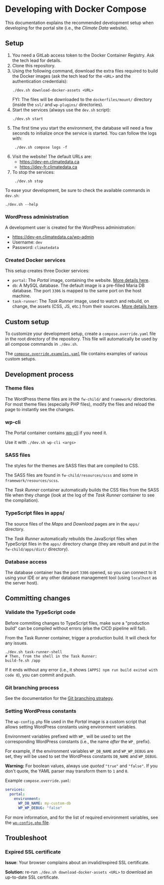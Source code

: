# Developing with Docker Compose

This documentation explains the recommended development setup when developing
for the portal site (i.e., the _Climate Data_ website).

## Setup

1. You need a GitLab access token to the Docker Container Registry. Ask the tech
   lead for details.
2. Clone this repository.
3. Using the following command, download the extra files required to build the
   Docker images (ask the tech lead for the `<URL>` and the authentication
   credentials):
   ```shell
   ./dev.sh download-docker-assets <URL>
   ```
   FYI: The files will be downloaded to the `dockerfiles/mount/` directory
   (inside the `ssl/` and `wp-plugins/` directories).
4. Start the services (always use the `dev.sh` script):
   ```shell
   ./dev.sh start
   ```
5. The first time you start the environment, the database will need a few
   seconds to initialize once the service is started. You can follow the logs
   with:
   ```shell
    ./dev.sh compose logs -f
    ```
6. Visit the website! The default URLs are:
   * https://dev-en.climatedata.ca
   * https://dev-fr.climatedata.ca
7. To stop the services:
   ```shell
    ./dev.sh stop
    ```

To ease your development, be sure to check the available commands in `dev.sh`:
```shell
./dev.sh --help
```

### WordPress administration

A development user is created for the WordPress administration:

* https://dev-en.climatedata.ca/wp-admin
* Username: `dev`
* Password: `climatedata`

### Created Docker services

This setup creates three Docker services:

* `portal`: The _Portal_ image, containing the website.
  [More details here](./portal-docker-image.md).
* `db`: A MySQL database. The default image is a pre-filled Maria DB database.
  The port `3306` is mapped to the same port on the host machine.
* `task-runner`: The _Task Runner_ image, used to watch and rebuild, on change,
  the assets (CSS, JS, etc.) from their sources.
  [More details here](./task-runner.md).

## Custom setup

To customize your development setup, create a `compose.override.yaml` file in
the root directory of the repository. This file will automatically be used by
all compose commands in `./dev.sh`.

The [`compose.override.examples.yaml`](../compose.override.examples.yaml) file
contains examples of various custom setups.

## Development process

### Theme files

The WordPress theme files are in the `fw-child/` and `framework/` directories.
For most theme files (especially PHP files), modify the files and reload the
page to instantly see the changes.

### wp-cli

The Portal container contains [wp-cli](https://wp-cli.org/) if you need it.

Use it with `./dev.sh wp-cli <args>`

### SASS files

The styles for the themes are SASS files that are compiled to CSS.

The SASS files are found in `fw-child/resources/scss` and some in
`framework/resources/scss`.

The _Task Runner_ container automatically builds the CSS files from the SASS
file when they change (look at the log of the _Task Runner_ container to see the
compilation).

### TypeScript files in apps/

The source files of the _Maps_ and _Download_ pages are in the `apps/`
directory.

The _Task Runner_ automatically rebuilds the JavaScript files when
TypeScript files in the `apps/` directory change (they are rebuilt and put in
the `fw-child/apps/dist/` directory).

### Database access

The database container has the port `3306` opened, so you can connect to it
using your IDE or any other database management tool (using `localhost` as the
server host).

## Committing changes

### Validate the TypeScript code

Before commiting changes to TypeScript files, make sure a "production build"
can be compiled without errors (else the CICD pipeline will fail).

From the Task Runner container, trigger a production build. It will check for
any issues.

```shell
./dev.sh task-runner-shell
# Then, from the shell in the Task Runner:
build-fe.sh /app
```

If it ends without any error (i.e., it shows `[APPS] npm run build exited with
code 0`), you can commit and push.

### Git branching process

See the documentation for the [Git branching strategy](./git-branching-strategy.md).

### Setting WordPress constants

The `wp-config.php` file used in the _Portal_ image is a custom script that 
allows setting WordPress constants using environment variables.

Environment variables prefixed with `WP_` will be used to set the
corresponding WordPress constants (i.e., the name _after_ the `WP_` prefix).

For example, if the environment variables `WP_DB_NAME` and `WP_WP_DEBUG` are
set, they will be used to set the WordPress constants `DB_NAME` and `WP_DEBUG`.

**Warning:** For boolean values, always use _quoted_ `"true"` and `"false"`. If
you don't quote, the YAML parser may transform them to `1` and `0`.

Example `compose.override.yaml`:

```yaml
services:
  portal:
    environment:
      WP_DB_NAME: my-custom-db
      WP_WP_DEBUG: "false"
```

For more information, and for the list of required environment variables, see
the [`wp-config.php` file](../dockerfiles/build/www/configs/wordpress/wp-config.php).

## Troubleshoot

### Expired SSL certificate

**Issue**: Your browser complains about an invalid/expired SSL certificate.

**Solution:** re-run `./dev.sh download-docker-assets <URL>` to download an
up-to-date SSL certificate.

